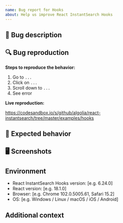```yaml
---
name: Bug report for Hooks
about: Help us improve React InstantSearch Hooks
---
```


## 🐛 Bug description

<!-- A clear and concise description of what the bug is. -->

## 🔍 Bug reproduction

**Steps to reproduce the behavior:**

1. Go to `...`
2. Click on `...`
3. Scroll down to `...`
4. See error

<!-- A live example helps a lot! Fork the sandbox, reproduce the bug and paste the URL here: -->

**Live reproduction:**

https://codesandbox.io/s/github/algolia/react-instantsearch/tree/master/examples/hooks

## 💭 Expected behavior

<!-- A clear and concise description of what you expected to happen. -->

## 🖥 Screenshots

<!-- If applicable, add screenshots to help explain your problem. -->

## Environment

- React InstantSearch Hooks version: [e.g. 6.24.0]
- React version: [e.g. 18.1.0]
- Browser: [e.g. Chrome 102.0.5005.61, Safari 15.2]
- OS: [e.g. Windows / Linux / macOS / iOS / Android]

## Additional context

<!-- Add any other context about the problem here. -->
